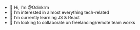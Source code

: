 - 👋 Hi, I’m @Odinkrm
- 👀 I’m interested in almost everything tech-related
- 🌱 I’m currently learning JS & React
- 💞️ I’m looking to collaborate on freelancing/remote team works

<!---
Odinkrm/Odinkrm is a ✨ special ✨ repository because its `README.md` (this file) appears on your GitHub profile.
You can click the Preview link to take a look at your changes.
--->
